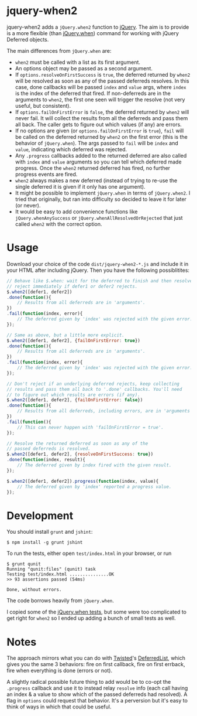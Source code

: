 jquery-when2
============

jquery-when2 adds a `jQuery.when2` function to
[jQuery](http://jquery.com/). The aim is to provide is a more flexible
(than [jQuery.when](http://api.jquery.com/jQuery.when/)) command for
working with jQuery Deferred objects.

The main differences from `jQuery.when` are:

* `when2` must be called with a list as its first argument.
* An options object may be passed as a second argument.
* If `options.resolveOnFirstSuccess` is `true`, the deferred returned by
  `when2` will be resolved as soon as any of the passed deferreds
  resolves. In this case, done callbacks will be passed `index` and `value`
  args, where `index` is the index of the deferred that fired. If
  non-deferreds are in the arguments to `when2`, the first one seen will
  trigger the resolve (not very useful, but consistent).
* If `options.failOnFirstError` is `false`, the deferred returned by
  `when2` will never fail. It will collect the results from all the
  deferreds and pass them all back. The caller gets to figure out which
  values (if any) are errors.
* If no options are given (or `options.failOnFirstError` is `true`), `fail`
  will be called on the deferred returned by `when2` on the first error
  (this is the behavior of `jQuery.when`). The args passed to `fail` will
  be `index` and `value`, indicating which deferred was rejected.
* Any `.progress` callbacks added to the returned deferred are also called
  with `index` and `value` arguments so you can tell which deferred made
  progress.  Once the `when2` returned deferred has fired, no further
  progress events are fired.
* `when2` always makes a new deferred (instead of trying to re-use the
  single deferred it is given if it only has one argument).
* It might be possible to implement `jQuery.when` in terms of
  `jQuery.when2`. I tried that originally, but ran into difficulty so
  decided to leave it for later (or never).
* It would be easy to add convenience functions like
  `jQuery.whenAnySuccess` or `jQuery.whenAllResolvedOrRejected` that just
  called `when2` with the correct option.

Usage
=====

Download your choice of the code `dist/jquery-when2-*.js` and include it in
your HTML after including jQuery. Then you have the following possiblitites:

```javascript
// Behave like $.when: wait for the deferred to finish and then resolve;
// reject immediately if defer1 or defer2 rejects.
$.when2([defer1, defer2])
.done(function(){
    // Results from all deferreds are in 'arguments'.
})
.fail(function(index, error){
    // The deferred given by 'index' was rejected with the given error.
});
```

```javascript
// Same as above, but a little more explicit.
$.when2([defer1, defer2], {failOnFirstError: true})
.done(function(){
    // Results from all deferreds are in 'arguments'.
})
.fail(function(index, error){
    // The deferred given by 'index' was rejected with the given error.
});
```

```javascript
// Don't reject if an underlying deferred rejects, keep collecting
// results and pass them all back to '.done' callbacks. You'll need
// to figure out which results are errors (if any).
$.when2([defer1, defer2], {failOnFirstError: false})
.done(function(){
    // Results from all deferreds, including errors, are in 'arguments'
})
.fail(function(){
    // This can never happen with 'failOnFirstError = true'.
});
```

```javascript
// Resolve the returned deferred as soon as any of the
// passed deferreds is resolved.
$.when2([defer1, defer2], {resolveOnFirstSuccess: true})
.done(function(index, result){
    // The deferred given by index fired with the given result.
});
```

```javascript
$.when2([defer1, defer2]).progress(function(index, value){
    // The deferred given by 'index' reported a progress value.
});
```


Development
===========

You should install `grunt` and `jshint`:

    $ npm install -g grunt jshint

To run the tests, either open `test/index.html` in your browser, or run

```shell
$ grunt qunit
Running "qunit:files" (qunit) task
Testing test/index.html ...............OK
>> 93 assertions passed (54ms)

Done, without errors.
```

The code borrows heavily from `jQuery.when`.

I copied some of the [jQuery.when
tests](https://github.com/jquery/jquery/blob/master/test/unit/deferred.js),
but some were too complicated to get right for `when2` so I ended up adding
a bunch of small tests as well.

Notes
=====

The approach mirrors what you can do with
[Twisted](http://twistedmatrix.com)'s
[DeferredList](http://twistedmatrix.com/documents/current/api/twisted.internet.defer.DeferredList.html),
which gives you the same 3 behaviors: fire on first callback, fire on first
errback, fire when everything is done (errors or not).

A slightly radical possible future thing to add would be to co-opt the
`.progress` callback and use it to instead relay `resolve` info (each call
having an index & a value to show which of the passed deferreds had
resolved).  A flag in `options` could request that behavior. It's a
perversion but it's easy to think of ways in which that could be useful.
